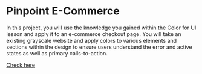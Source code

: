 # Pinpoint E-Commerce
In this project, you will use the knowledge you gained within the Color for UI lesson and apply it to an e-commerce checkout page. You will take an existing grayscale website and apply colors to various elements and sections within the design to ensure users understand the error and active states as well as primary calls-to-action.

[Check here](https://yarovit-developer.github.io/codecademy-projects/html-css/13-pinpoint-e-commerce/index.html)
